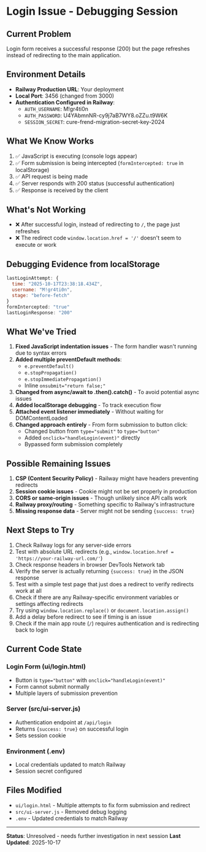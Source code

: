 # Login Issue - Debugging Session

## Current Problem
Login form receives a successful response (200) but the page refreshes instead of redirecting to the main application.

## Environment Details
- **Railway Production URL**: Your deployment
- **Local Port**: 3456 (changed from 3000)
- **Authentication Configured in Railway**:
  - `AUTH_USERNAME`: M!gr4ti0n
  - `AUTH_PASSWORD`: U4YAbmnNR-cy9j7aB7WY8.oZZu.t9W6K
  - `SESSION_SECRET`: cure-frend-migration-secret-key-2024

## What We Know Works
1. ✅ JavaScript is executing (console logs appear)
2. ✅ Form submission is being intercepted (`formIntercepted: true` in localStorage)
3. ✅ API request is being made
4. ✅ Server responds with 200 status (successful authentication)
5. ✅ Response is received by the client

## What's Not Working
- ❌ After successful login, instead of redirecting to `/`, the page just refreshes
- ❌ The redirect code `window.location.href = '/'` doesn't seem to execute or work

## Debugging Evidence from localStorage
```javascript
lastLoginAttempt: {
  time: "2025-10-17T23:38:18.434Z",
  username: "M!gr4ti0n",
  stage: "before-fetch"
}
formIntercepted: "true"
lastLoginResponse: "200"
```

## What We've Tried
1. **Fixed JavaScript indentation issues** - The form handler wasn't running due to syntax errors
2. **Added multiple preventDefault methods**:
   - `e.preventDefault()`
   - `e.stopPropagation()`
   - `e.stopImmediatePropagation()`
   - Inline `onsubmit="return false;"`
3. **Changed from async/await to .then().catch()** - To avoid potential async issues
4. **Added localStorage debugging** - To track execution flow
5. **Attached event listener immediately** - Without waiting for DOMContentLoaded
6. **Changed approach entirely** - From form submission to button click:
   - Changed button from `type="submit"` to `type="button"`
   - Added `onclick="handleLogin(event)"` directly
   - Bypassed form submission completely

## Possible Remaining Issues
1. **CSP (Content Security Policy)** - Railway might have headers preventing redirects
2. **Session cookie issues** - Cookie might not be set properly in production
3. **CORS or same-origin issues** - Though unlikely since API calls work
4. **Railway proxy/routing** - Something specific to Railway's infrastructure
5. **Missing response data** - Server might not be sending `{success: true}`

## Next Steps to Try
1. Check Railway logs for any server-side errors
2. Test with absolute URL redirects (e.g., `window.location.href = 'https://your-railway-url.com/'`)
3. Check response headers in browser DevTools Network tab
4. Verify the server is actually returning `{success: true}` in the JSON response
5. Test with a simple test page that just does a redirect to verify redirects work at all
6. Check if there are any Railway-specific environment variables or settings affecting redirects
7. Try using `window.location.replace()` or `document.location.assign()`
8. Add a delay before redirect to see if timing is an issue
9. Check if the main app route (`/`) requires authentication and is redirecting back to login

## Current Code State

### Login Form (ui/login.html)
- Button is `type="button"` with `onclick="handleLogin(event)"`
- Form cannot submit normally
- Multiple layers of submission prevention

### Server (src/ui-server.js)
- Authentication endpoint at `/api/login`
- Returns `{success: true}` on successful login
- Sets session cookie

### Environment (.env)
- Local credentials updated to match Railway
- Session secret configured

## Files Modified
- `ui/login.html` - Multiple attempts to fix form submission and redirect
- `src/ui-server.js` - Removed debug logging
- `.env` - Updated credentials to match Railway

---

**Status**: Unresolved - needs further investigation in next session
**Last Updated**: 2025-10-17